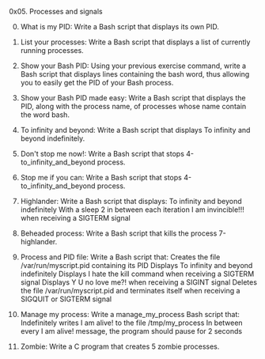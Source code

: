 0x05. Processes and signals

0. What is my PID: Write a Bash script that displays its own PID.

1. List your processes: Write a Bash script that displays a list of currently running processes.

2. Show your Bash PID: Using your previous exercise command, write a Bash script that displays lines containing the bash word, thus allowing you to easily get the PID of your Bash process.

3. Show your Bash PID made easy: Write a Bash script that displays the PID, along with the process name, of processes whose name contain the word bash.

4. To infinity and beyond: Write a Bash script that displays To infinity and beyond indefinitely.

5. Don't stop me now!: Write a Bash script that stops 4-to_infinity_and_beyond process.

6. Stop me if you can: Write a Bash script that stops 4-to_infinity_and_beyond process.

7. Highlander: Write a Bash script that displays:
To infinity and beyond indefinitely
With a sleep 2 in between each iteration
I am invincible!!! when receiving a SIGTERM signal

8. Beheaded process: Write a Bash script that kills the process 7-highlander.

9. Process and PID file: Write a Bash script that:
Creates the file /var/run/myscript.pid containing its PID
Displays To infinity and beyond indefinitely
Displays I hate the kill command when receiving a SIGTERM signal
Displays Y U no love me?! when receiving a SIGINT signal
Deletes the file /var/run/myscript.pid and terminates itself when receiving a SIGQUIT or SIGTERM signal

10. Manage my process: Write a manage_my_process Bash script that:
Indefinitely writes I am alive! to the file /tmp/my_process
In between every I am alive! message, the program should pause for 2 seconds

11. Zombie: Write a C program that creates 5 zombie processes.
